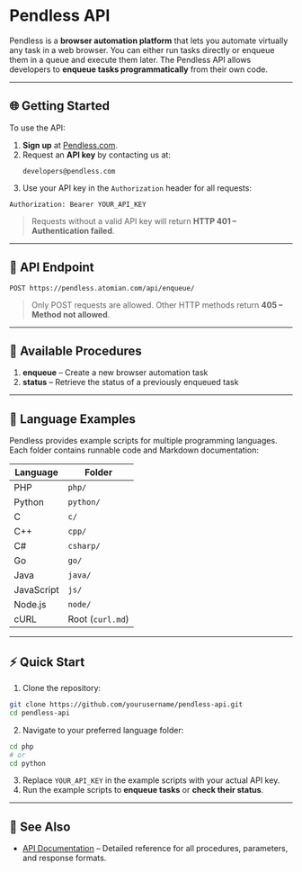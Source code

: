# Pendless API

Pendless is a **browser automation platform** that lets you automate virtually any task in a web browser. You can either run tasks directly or enqueue them in a queue and execute them later. The Pendless API allows developers to **enqueue tasks programmatically** from their own code.

---

## 🌐 Getting Started

To use the API:

1. **Sign up** at [Pendless.com](https://pendless.com).  
2. Request an **API key** by contacting us at:  
   ```
   developers@pendless.com
   ```
3. Use your API key in the `Authorization` header for all requests:

```
Authorization: Bearer YOUR_API_KEY
```

> Requests without a valid API key will return **HTTP 401 – Authentication failed**.

---

## 🚀 API Endpoint

```
POST https://pendless.atomian.com/api/enqueue/
```

> Only POST requests are allowed. Other HTTP methods return **405 – Method not allowed**.

---

## 📝 Available Procedures

1. **enqueue** – Create a new browser automation task  
2. **status** – Retrieve the status of a previously enqueued task

---

## 📂 Language Examples

Pendless provides example scripts for multiple programming languages. Each folder contains runnable code and Markdown documentation:

| Language | Folder |
|----------|--------|
| PHP      | `php/` |
| Python   | `python/` |
| C        | `c/` |
| C++      | `cpp/` |
| C#       | `csharp/` |
| Go       | `go/` |
| Java     | `java/` |
| JavaScript | `js/` |
| Node.js  | `node/` |
| cURL     | Root (`curl.md`) |

---

## ⚡ Quick Start

1. Clone the repository:

```bash
git clone https://github.com/yourusername/pendless-api.git
cd pendless-api
```

2. Navigate to your preferred language folder:

```bash
cd php
# or
cd python
```

3. Replace `YOUR_API_KEY` in the example scripts with your actual API key.  
4. Run the example scripts to **enqueue tasks** or **check their status**.

---

## 📖 See Also

- [API Documentation](api-docs.md) – Detailed reference for all procedures, parameters, and response formats.
